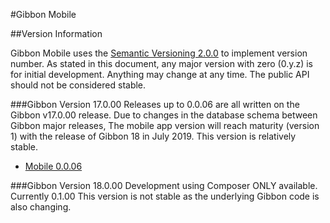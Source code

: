 #Gibbon Mobile

##Version Information

Gibbon Mobile uses the [Semantic Versioning 2.0.0](https://semver.org/) to implement version number. As stated in this document, any major version with zero (0.y.z) is for initial development. Anything may change at any time. The public API should not be considered stable.

###Gibbon Version 17.0.00
Releases up to 0.0.06 are all written on the Gibbon v17.0.00 release.  Due to changes in the database schema between Gibbon major releases, The mobile app version will reach maturity (version 1) with the release of Gibbon 18 in July 2019.
This version is relatively stable.

- [Mobile 0.0.06](/Download/Gibbon-Mobile.0.0.06.zip/)

###Gibbon Version 18.0.00
Development using Composer ONLY available.  Currently 0.1.00  This version is not stable as the underlying Gibbon code is also changing.

